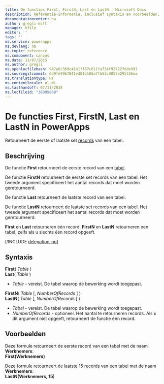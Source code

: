 ```yaml
---
title: De functies First, FirstN, Last en LastN | Microsoft Docs
description: Referentie-informatie, inclusief syntaxis en voorbeelden, voor de functies First, FirstN, Last en LastN in PowerApps
documentationcenter: na
author: gregli-msft
manager: kfile
editor: ''
tags: ''
ms.service: powerapps
ms.devlang: na
ms.topic: reference
ms.component: canvas
ms.date: 11/07/2015
ms.author: gregli
ms.openlocfilehash: 947a6c369c41b1ff67c611fa734f927227dde991
ms.sourcegitcommit: 6d9fe9967841e381b108a7fb53c9057e295336ea
ms.translationtype: HT
ms.contentlocale: nl-NL
ms.lasthandoff: 07/11/2018
ms.locfileid: "38095868"
---
```

# <a name="first-firstn-last-and-lastn-functions-in-powerapps"></a>De functies First, FirstN, Last en LastN in PowerApps
Retourneert de eerste of laatste set [records](../working-with-tables.md#records) van een tabel.

## <a name="description"></a>Beschrijving
De functie **First** retourneert de eerste record van een [tabel](../working-with-tables.md).

De functie **FirstN** retourneert de eerste set records van een tabel. Het tweede argument specificeert het aantal records dat moet worden geretourneerd.

De functie **Last** retourneert de laatste record van een tabel.

De functie **LastN** retourneert de laatste set records van een tabel. Het tweede argument specificeert het aantal records dat moet worden geretourneerd.

**First** en **Last** retourneren één record.  **FirstN** en **LastN** retourneren een tabel, zelfs als u slechts één record opgeeft.

[!INCLUDE [delegation-no](../../../includes/delegation-no.md)]

## <a name="syntax"></a>Syntaxis
**First**( *Table* )<br>**Last**( *Table* )

* *Table* - vereist. De tabel waarop de bewerking wordt toegepast.

**FirstN**( *Table* [, *NumberOfRecords* ] )<br>**LastN**( *Table* [, *NumberOfRecords* ] )

* *Tabel* - vereist. De tabel waarop de bewerking wordt toegepast.
* *NumberOfRecords* - optioneel.  Het aantal te retourneren records. Als u dit argument niet opgeeft, retourneert de functie één record.

## <a name="examples"></a>Voorbeelden
Deze formule retourneert de eerste record van een tabel met de naam **Werknemers**:<br>
**First(Werknemers)**

Deze formule retourneert de laatste 15 records van een tabel met de naam **Werknemers**:<br>
**LastN(Werknemers, 15)**

